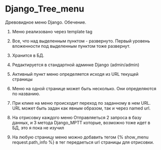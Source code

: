 # Django_Tree_menu

Древовидное меню Django. Обечение.

1) Меню реализовано через template tag
2) Все, что над выделенным пунктом - развернуто. Первый уровень вложенности под выделенным пунктом тоже развернут.
3) Хранится в БД.
4) Редактируется в стандартной админке Django (admin/admin)
5) Активный пункт меню определяется исходя из URL текущей страницы
6) Меню на одной странице может быть несколько. Они определяются по названию.
7) При клике на меню происходит переход по заданному в нем URL. URL может быть задан как явным образом, так и через named url.

8) На отрисовку каждого меню Отправляеться 2 запроса в базу данных, и 3 метода Django_MPTT которые, возможно тоже идет в БД, это я пока не изучил

9) На любую страницу меню можно добавить тегом {% show_menu request.path_info %} в тег передаеться url страницы для отрисовки.

